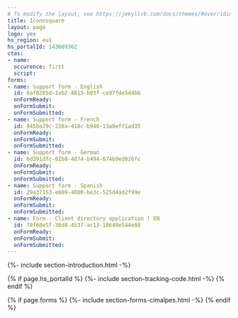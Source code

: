 ```yaml
---
# To modify the layout, see https://jekyllrb.com/docs/themes/#overriding-theme-defaults
title: Iconosquare
layout: page
logo: yes
hs_region: eu1
hs_portalId: 143669362
ctas:
- name:
  occurence: first
  script:
forms:
- name: Support form - English
  id: 6af8285d-1ab2-4815-b03f-ce97fde5d4bb
  onFormReady:
  onFormSubmit:
  onFormSubmitted:
- name: Support form - French
  id: 945ba29c-238a-418c-b946-13a0eff1ad35
  onFormReady:
  onFormSubmit:
  onFormSubmitted:
- name: Support form - German
  id: 6d391dfc-02b8-4d74-b494-674b9ed826fc
  onFormReady:
  onFormSubmit:
  onFormSubmitted:
- name: Support form - Spanish
  id: 29a37153-e609-4880-be3c-525d4ad2f99e
  onFormReady:
  onFormSubmit:
  onFormSubmitted:
- name: Form - Client directory application | EN
  id: 78f60e5f-30d8-4537-ac13-18640e544e88
  onFormReady:
  onFormSubmit:
  onFormSubmitted:
---
```


{%- include section-introduction.html -%}

{% if page.hs_portalId %}
    {%- include section-tracking-code.html -%}
{% endif %}

{% if page.forms %}
    {%- include section-forms-cimalpes.html -%}
{% endif %}
